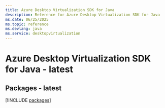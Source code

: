 ```yaml
---
title: Azure Desktop Virtualization SDK for Java
description: Reference for Azure Desktop Virtualization SDK for Java
ms.date: 06/25/2025
ms.topic: reference
ms.devlang: java
ms.service: desktopvirtualization
---
```

# Azure Desktop Virtualization SDK for Java - latest
## Packages - latest
[!INCLUDE [packages](desktop-virtualization-index.md)]